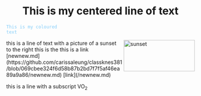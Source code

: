 <!DOCTYPE html>
<html>
<body>

<h1 div align="center"> This is my centered line of text </h1>

  
<code style="color : LightSkyBlue">This is my coloured text</code>

 
  <p>
  <img align="right" width="190" height="84" src="https://user-images.githubusercontent.com/123666537/216432067-07b3259a-549b-421b-b6d5-1fc544425f9f.jpg" alt="sunset">
 this is a line of text with a picture of a sunset to the right 
 this is the 
this is a link [newnew.md](https://github.com/carissaleung/classknes381/blob/069cbee324f6d58b87b2bd7f7f5af46ea89a9a86/newnew.md)
    [link](/newnew.md)
</p>
                                                                                                                                      
<p>
  this is a line with a subscript VO<sub>2</sub>
 
  </p>
                                                                                                                                      
  
  
  

  
  
